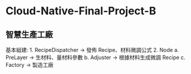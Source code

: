 # Cloud-Native-Final-Project-B

## 智慧生產工廠

基本組建:
    1. RecipeDispatcher -> 發佈 Recipe、材料微調公式
    2. Node
        a. PreLayer -> 生材料、量材料參數
        b. Adjuster -> 根據材料生成微調 Recipe
        c. Factory -> 製造工廠